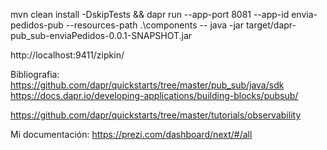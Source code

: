 mvn clean install -DskipTests && dapr run --app-port 8081 --app-id envia-pedidos-pub --resources-path .\components -- java -jar target/dapr-pub_sub-enviaPedidos-0.0.1-SNAPSHOT.jar

http://localhost:9411/zipkin/


Bibliografia:
https://github.com/dapr/quickstarts/tree/master/pub_sub/java/sdk
https://docs.dapr.io/developing-applications/building-blocks/pubsub/

https://github.com/dapr/quickstarts/tree/master/tutorials/observability


Mi documentación: 
https://prezi.com/dashboard/next/#/all
